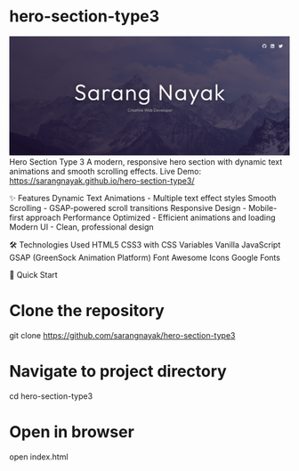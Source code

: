 # hero-section-type3
![Hero Section Type 3 Preview](images/preview.png)
Hero Section Type 3
A modern, responsive hero section with dynamic text animations and smooth scrolling effects.
Live Demo: https://sarangnayak.github.io/hero-section-type3/

✨ Features
Dynamic Text Animations - Multiple text effect styles
Smooth Scrolling - GSAP-powered scroll transitions
Responsive Design - Mobile-first approach
Performance Optimized - Efficient animations and loading
Modern UI - Clean, professional design

🛠️ Technologies Used
HTML5
CSS3 with CSS Variables
Vanilla JavaScript
GSAP (GreenSock Animation Platform)
Font Awesome Icons
Google Fonts

🚀 Quick Start
# Clone the repository
git clone https://github.com/sarangnayak/hero-section-type3

# Navigate to project directory
cd hero-section-type3

# Open in browser
open index.html

